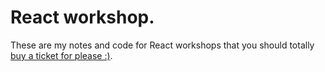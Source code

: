 # React workshop.

These are my notes and code for React workshops that you should totally [buy a ticket for please :)](https://www.whiteoctoberevents.co.uk/training/learn-react).
